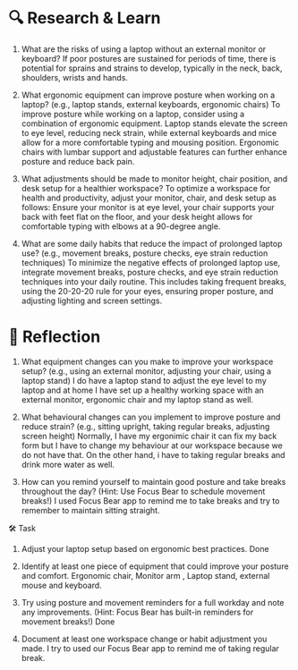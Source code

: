 # 🔍 Research & Learn
1. What are the risks of using a laptop without an external monitor or keyboard?
If poor postures are sustained for periods of time, there is potential for sprains and strains to develop, typically in the neck, back, shoulders, wrists and hands.

2. What ergonomic equipment can improve posture when working on a laptop? (e.g., laptop stands, external keyboards, ergonomic chairs)
To improve posture while working on a laptop, consider using a combination of ergonomic equipment. Laptop stands elevate the screen to eye level, reducing neck strain, while external keyboards and mice allow for a more comfortable typing and mousing position. Ergonomic chairs with lumbar support and adjustable features can further enhance posture and reduce back pain. 

3. What adjustments should be made to monitor height, chair position, and desk setup for a healthier workspace?
To optimize a workspace for health and productivity, adjust your monitor, chair, and desk setup as follows: Ensure your monitor is at eye level, your chair supports your back with feet flat on the floor, and your desk height allows for comfortable typing with elbows at a 90-degree angle.

4. What are some daily habits that reduce the impact of prolonged laptop use? (e.g., movement breaks, posture checks, eye strain reduction techniques)
To minimize the negative effects of prolonged laptop use, integrate movement breaks, posture checks, and eye strain reduction techniques into your daily routine. This includes taking frequent breaks, using the 20-20-20 rule for your eyes, ensuring proper posture, and adjusting lighting and screen settings. 

# 📝 Reflection
1. What equipment changes can you make to improve your workspace setup? (e.g., using an external monitor, adjusting your chair, using a laptop stand) 
I do have a laptop stand to adjust the eye level to my laptop and at home I have set up a healthy working space with an external monitor, ergonomic chair and my laptop stand as well.


2. What behavioural changes can you implement to improve posture and reduce strain? (e.g., sitting upright, taking regular breaks, adjusting screen height) 
Normally, I have my ergonimic chair it can fix my back form but I have to change my behaviour at our workspace because we do not have that. On the other hand, i have to taking regular breaks and drink more water as well.

3. How can you remind yourself to maintain good posture and take breaks throughout the day? (Hint: Use Focus Bear to schedule movement breaks!)
I used Focus Bear app to remind me to take breaks and try to remember to maintain sitting straight.

🛠️ Task
1. Adjust your laptop setup based on ergonomic best practices.
Done 

2. Identify at least one piece of equipment that could improve your posture and comfort.
Ergonomic chair, Monitor arm , Laptop stand, external mouse and keyboard.

3. Try using posture and movement reminders for a full workday and note any improvements. (Hint: Focus Bear has built-in reminders for movement breaks!)
Done 

4. Document at least one workspace change or habit adjustment you made.
I try to used our Focus Bear app to remind me of taking regular break.
